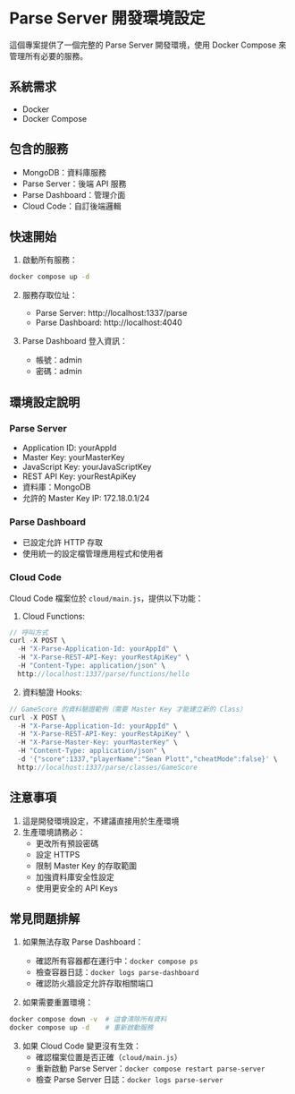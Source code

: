 # Parse Server 開發環境設定

這個專案提供了一個完整的 Parse Server 開發環境，使用 Docker Compose 來管理所有必要的服務。

## 系統需求

- Docker
- Docker Compose

## 包含的服務

- MongoDB：資料庫服務
- Parse Server：後端 API 服務
- Parse Dashboard：管理介面
- Cloud Code：自訂後端邏輯

## 快速開始

1. 啟動所有服務：
```bash
docker compose up -d
```

2. 服務存取位址：
   - Parse Server: http://localhost:1337/parse
   - Parse Dashboard: http://localhost:4040

3. Parse Dashboard 登入資訊：
   - 帳號：admin
   - 密碼：admin

## 環境設定說明

### Parse Server
- Application ID: yourAppId
- Master Key: yourMasterKey
- JavaScript Key: yourJavaScriptKey
- REST API Key: yourRestApiKey
- 資料庫：MongoDB
- 允許的 Master Key IP: 172.18.0.1/24

### Parse Dashboard
- 已設定允許 HTTP 存取
- 使用統一的設定檔管理應用程式和使用者

### Cloud Code
Cloud Code 檔案位於 `cloud/main.js`，提供以下功能：

1. Cloud Functions:
```javascript
// 呼叫方式
curl -X POST \
  -H "X-Parse-Application-Id: yourAppId" \
  -H "X-Parse-REST-API-Key: yourRestApiKey" \
  -H "Content-Type: application/json" \
  http://localhost:1337/parse/functions/hello
```

2. 資料驗證 Hooks:
```javascript
// GameScore 的資料驗證範例（需要 Master Key 才能建立新的 Class）
curl -X POST \
  -H "X-Parse-Application-Id: yourAppId" \
  -H "X-Parse-REST-API-Key: yourRestApiKey" \
  -H "X-Parse-Master-Key: yourMasterKey" \
  -H "Content-Type: application/json" \
  -d '{"score":1337,"playerName":"Sean Plott","cheatMode":false}' \
  http://localhost:1337/parse/classes/GameScore
```

## 注意事項

1. 這是開發環境設定，不建議直接用於生產環境
2. 生產環境請務必：
   - 更改所有預設密碼
   - 設定 HTTPS
   - 限制 Master Key 的存取範圍
   - 加強資料庫安全性設定
   - 使用更安全的 API Keys

## 常見問題排解

1. 如果無法存取 Parse Dashboard：
   - 確認所有容器都在運行中：`docker compose ps`
   - 檢查容器日誌：`docker logs parse-dashboard`
   - 確認防火牆設定允許存取相關端口

2. 如果需要重置環境：
```bash
docker compose down -v  # 這會清除所有資料
docker compose up -d    # 重新啟動服務
```

3. 如果 Cloud Code 變更沒有生效：
   - 確認檔案位置是否正確（`cloud/main.js`）
   - 重新啟動 Parse Server：`docker compose restart parse-server`
   - 檢查 Parse Server 日誌：`docker logs parse-server`
